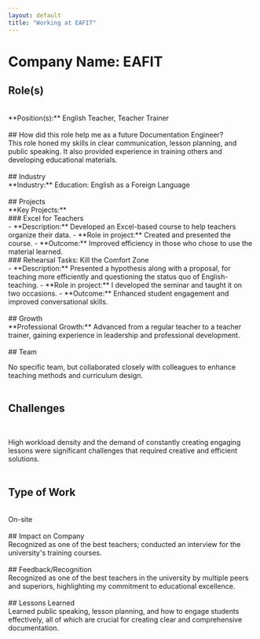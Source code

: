 ```yaml
---
layout: default
title: "Working at EAFIT"
---
```


# Company Name: EAFIT

## Role(s)
<br>
**Position(s):** English Teacher, Teacher Trainer
<br>
<br>
## How did this role help me as a future Documentation Engineer?
<br>
This role honed my skills in clear communication, lesson planning, and public speaking. It also provided experience in training others and developing educational materials.
<br>
<br>
## Industry
<br>
**Industry:** Education: English as a Foreign Language
<br>
<br>
## Projects
<br>
**Key Projects:**
<br>
### Excel for Teachers
<br>
- **Description:** Developed an Excel-based course to help teachers organize their data.
- **Role in project:** Created and presented the course. 
- **Outcome:** Improved efficiency in those who chose to use the material learned.
<br>
### Rehearsal Tasks: Kill the Comfort Zone
<br>
- **Description:** Presented a hypothesis along with a proposal, for teaching more efficiently and questioning the status quo of English-teaching.
- **Role in project:** I developed the seminar and taught it on two occasions. 
- **Outcome:** Enhanced student engagement and improved conversational skills.
<br>
<br>
## Growth
<br>
**Professional Growth:**  
Advanced from a regular teacher to a teacher trainer, gaining experience in leadership and professional development.
<br>
<br>
## Team
<br>

No specific team, but collaborated closely with colleagues to enhance teaching methods and curriculum design.
<br>
<br>
## Challenges
<br>
 
High workload density and the demand of constantly creating engaging lessons were significant challenges that required creative and efficient solutions.
<br>
<br>
## Type of Work
<br>
On-site
<br>
<br>
## Impact on Company
<br>
Recognized as one of the best teachers; conducted an interview for the university's training courses.
<br>
<br>
## Feedback/Recognition
<br>
Recognized as one of the best teachers in the university by multiple peers and superiors, highlighting my commitment to educational excellence.
<br>
<br>
## Lessons Learned
<br>
Learned public speaking, lesson planning, and how to engage students effectively, all of which are crucial for creating clear and comprehensive documentation.
